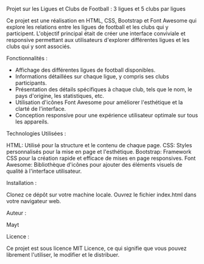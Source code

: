 Projet sur les Ligues et Clubs de Football : 3 ligues et 5 clubs par ligues

Ce projet est une réalisation en HTML, CSS, Bootstrap et Font Awesome qui explore les relations entre les ligues de football et les clubs qui y participent. L'objectif principal était de créer une interface conviviale et responsive permettant aux utilisateurs d'explorer différentes ligues et les clubs qui y sont associés.

Fonctionnalités : 

- Affichage des différentes ligues de football disponibles.
- Informations détaillées sur chaque ligue, y compris ses clubs participants.
- Présentation des détails spécifiques à chaque club, tels que le nom, le pays d'origine, les statistiques, etc.
- Utilisation d'icônes Font Awesome pour améliorer l'esthétique et la clarté de l'interface.
- Conception responsive pour une expérience utilisateur optimale sur tous les appareils.

Technologies Utilisées :

HTML: Utilisé pour la structure et le contenu de chaque page.
CSS: Styles personnalisés pour la mise en page et l'esthétique.
Bootstrap: Framework CSS pour la création rapide et efficace de mises en page responsives.
Font Awesome: Bibliothèque d'icônes pour ajouter des éléments visuels de qualité à l'interface utilisateur.

Installation :

Clonez ce dépôt sur votre machine locale.
Ouvrez le fichier index.html dans votre navigateur web.

Auteur :

Mayt

Licence :

Ce projet est sous licence MIT Licence, ce qui signifie que vous pouvez librement l'utiliser, le modifier et le distribuer.

